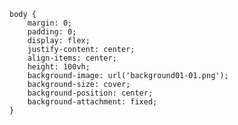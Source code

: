 	body {
		margin: 0;
		padding: 0;
		display: flex;
		justify-content: center;
		align-items: center;
		height: 100vh;
		background-image: url('background01-01.png');
		background-size: cover;
		background-position: center;
		background-attachment: fixed;
	}
